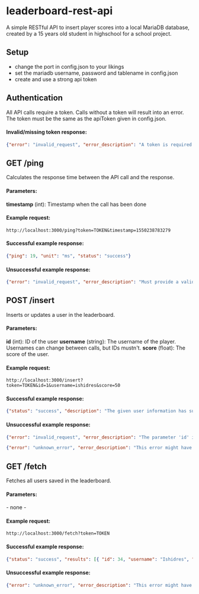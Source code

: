 # leaderboard-rest-api
A simple RESTful API to insert player scores into a local MariaDB database, created by a 15 years old student in highschool for a school project.

## Setup
- change the port in config.json to your likings
- set the mariadb username, password and tablename in config.json
- create and use a strong api token

## Authentication
All API calls require a token. Calls without a token will result into an error. The token must be the same as the apiToken given in config.json.
#### Invalid/missing token response:
```json
{"error": "invalid_request", "error_description": "A token is required to access this ressource.", "status": "error"}
```

## GET /ping
Calculates the response time between the API call and the response.
#### Parameters:
**timestamp** (int): Timestamp when the call has been done
#### Example request:
```
http://localhost:3000/ping?token=TOKEN&timestamp=1550238783279
```
#### Successful example response:
```json
{"ping": 19, "unit": "ms", "status": "success"}
```
#### Unsuccessful example response:
```json
{"error": "invalid_request", "error_description": "Must provide a valid timestamp.", "status":"error"}
```

## POST /insert
Inserts or updates a user in the leaderboard.
#### Parameters:
**id** (int): ID of the user
**username** (string): The username of the player. Usernames can change between calls, but IDs mustn't.
**score** (float): The score of the user.
#### Example request:
```
http://localhost:3000/insert?token=TOKEN&id=1&username=ishidres&score=50
```
#### Successful example response:
```json
{"status": "success", "description": "The given user information has successfully been updated in the database."}
```
#### Unsuccessful example response:
```json
{"error": "invalid_request", "error_description": "The parameter 'id' is missing or invalid.", "status": "error"}
```
```json
{"error": "unknown_error", "error_description": "This error might have been caused on server side. Please try again later.", "status": "error"}
```

## GET /fetch
Fetches all users saved in the leaderboard.
#### Parameters:
\- none -
#### Example request:
```
http://localhost:3000/fetch?token=TOKEN
```
#### Successful example response:
```json
{"status": "success", "results": [{ "id": 34, "username": "Ishidres", "score": 100}, { "id": 35, "username": "user2", "score": 20}]}
```
#### Unsuccessful example response:
```json
{"error": "unknown_error", "error_description": "This error might have been caused on server side. Please try again later.", "status": "error"}
```